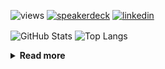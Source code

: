 ![views](https://komarev.com/ghpvc/?username=chck&color=blueviolet)
[![speakerdeck](https://img.shields.io/badge/Speaker_Deck-chck-8a2be2?style=flat-square&logo=speaker-deck)](https://speakerdeck.com/chck)
[![linkedin](https://img.shields.io/badge/LinkedIn-chck-8a2be2?style=flat-square&logo=linkedin)](https://www.linkedin.com/in/chck/)

<p align="left"> 
  <img alt="GitHub Stats" align="center" height="150" src="https://github-readme-stats-nine-umber-51.vercel.app/api?username=chck&count_private=true&show_icons=true&hide_title=true&theme=buefy" />
  <img alt="Top Langs" align="center" height="150" src="https://github-readme-stats-nine-umber-51.vercel.app/api/top-langs/?username=chck&layout=compact&count_private=true&show_icons=true&hide_title=true&theme=buefy" />
</p>

<details>
  <summary><b>Read more</b></summary>
  <br>

  <!--START_SECTION:waka-->
**🐱 My GitHub Data** 

> 📦 125.8 kB Used in GitHub's Storage 
 > 
> 💼 Opted to Hire
 > 
> 📜 133 Public Repositories 
 > 
> 🔑 24 Private Repositories 
 > 
**I'm a Night 🦉** 

```text
🌞 Morning                1367 commits        ████░░░░░░░░░░░░░░░░░░░░░   17.71 % 
🌆 Daytime                2299 commits        ███████░░░░░░░░░░░░░░░░░░   29.79 % 
🌃 Evening                2148 commits        ███████░░░░░░░░░░░░░░░░░░   27.83 % 
🌙 Night                  1904 commits        ██████░░░░░░░░░░░░░░░░░░░   24.67 % 
```
📅 **I'm Most Productive on Thursday** 

```text
Monday                   1444 commits        █████░░░░░░░░░░░░░░░░░░░░   18.71 % 
Tuesday                  1169 commits        ████░░░░░░░░░░░░░░░░░░░░░   15.15 % 
Wednesday                1404 commits        █████░░░░░░░░░░░░░░░░░░░░   18.19 % 
Thursday                 1641 commits        █████░░░░░░░░░░░░░░░░░░░░   21.26 % 
Friday                   849 commits         ███░░░░░░░░░░░░░░░░░░░░░░   11.00 % 
Saturday                 504 commits         ██░░░░░░░░░░░░░░░░░░░░░░░   06.53 % 
Sunday                   707 commits         ██░░░░░░░░░░░░░░░░░░░░░░░   09.16 % 
```


📊 **This Week I Spent My Time On** 

```text
💬 Programming Languages: 
Rust                     5 hrs 22 mins       █████████████░░░░░░░░░░░░   50.46 % 
Markdown                 2 hrs 16 mins       █████░░░░░░░░░░░░░░░░░░░░   21.31 % 
TOML                     1 hr 31 mins        ████░░░░░░░░░░░░░░░░░░░░░   14.26 % 
SQL                      23 mins             █░░░░░░░░░░░░░░░░░░░░░░░░   03.72 % 
Python                   17 mins             █░░░░░░░░░░░░░░░░░░░░░░░░   02.80 % 

🔥 Editors: 
RustRover                6 hrs 55 mins       ████████████████░░░░░░░░░   64.96 % 
Obsidian                 2 hrs 10 mins       █████░░░░░░░░░░░░░░░░░░░░   20.41 % 
PyCharm                  1 hr 11 mins        ███░░░░░░░░░░░░░░░░░░░░░░   11.26 % 
Neovim                   21 mins             █░░░░░░░░░░░░░░░░░░░░░░░░   03.38 % 
```

**I Mostly Code in Python** 

```text
Python                   47 repos            █████████░░░░░░░░░░░░░░░░   34.31 % 
Jupyter Notebook         19 repos            ███░░░░░░░░░░░░░░░░░░░░░░   13.87 % 
Ruby                     11 repos            ██░░░░░░░░░░░░░░░░░░░░░░░   08.03 % 
Rust                     8 repos             █░░░░░░░░░░░░░░░░░░░░░░░░   05.84 % 
TypeScript               6 repos             █░░░░░░░░░░░░░░░░░░░░░░░░   04.38 % 
```



**Timeline**

![Lines of Code chart](https://raw.githubusercontent.com/chck/chck/main/assets/bar_graph.png)


 Last Updated on 2025-05-14 02:10 UTC
<!--END_SECTION:waka-->
</details>

